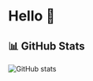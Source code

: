 # Hello 👋

## 📊 GitHub Stats
![GitHub stats](https://github-readme-stats.vercel.app/api?username=parklabo&show_icons=true&theme=radical&count_private=true)
